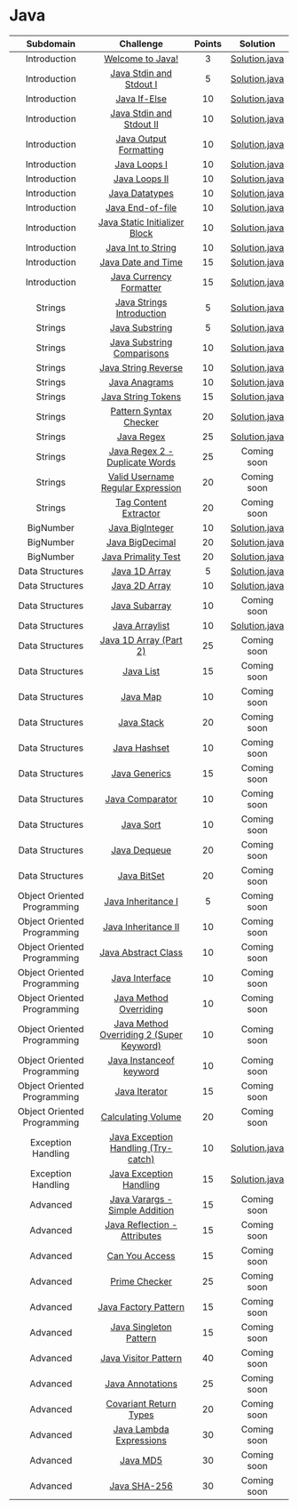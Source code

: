 # Java

|          Subdomain          |                                                         Challenge                                                        | Points |                                                                            Solution                                                                            |
|:---------------------------:|:------------------------------------------------------------------------------------------------------------------------:|:------:|:--------------------------------------------------------------------------------------------------------------------------------------------------------------:|
|         Introduction        | [Welcome to Java!](https://www.hackerrank.com/challenges/welcome-to-java)                                                |    3   |               [Solution.java](https://github.com/uurkrtl/HackerRank_solutions/blob/master/Java/Introduction/Welcome%20to%20Java!/Solution.java)                |
|         Introduction        | [Java Stdin and Stdout I](https://www.hackerrank.com/challenges/java-stdin-and-stdout-1)                                 |    5   |          [Solution.java](https://github.com/uurkrtl/HackerRank_solutions/blob/master/Java/Introduction/Java%20Stdin%20and%20Stdout%20I/Solution.java)          |
|         Introduction        | [Java If-Else](https://www.hackerrank.com/challenges/java-if-else)                                                       |   10   |                  [Solution.java](https://github.com/uurkrtl/HackerRank_solutions/blob/master/Java/Introduction/Java%20If-Else/Solution.java)                   |
|         Introduction        | [Java Stdin and Stdout II](https://www.hackerrank.com/challenges/java-stdin-stdout)                                      |   10   |         [Solution.java](https://github.com/uurkrtl/HackerRank_solutions/blob/master/Java/Introduction/Java%20Stdin%20and%20Stdout%20II/Solution.java)          |
|         Introduction        | [Java Output Formatting](https://www.hackerrank.com/challenges/java-output-formatting)                                   |   10   |            [Solution.java](https://github.com/uurkrtl/HackerRank_solutions/blob/master/Java/Introduction/Java%20Output%20Formatting/Solution.java)             |
|         Introduction        | [Java Loops I](https://www.hackerrank.com/challenges/java-loops-i)                                                       |   10   |                 [Solution.java](https://github.com/uurkrtl/HackerRank_solutions/blob/master/Java/Introduction/Java%20Loops%20I/Solution.java)                  |
|         Introduction        | [Java Loops II](https://www.hackerrank.com/challenges/java-loops)                                                        |   10   |                 [Solution.java](https://github.com/uurkrtl/HackerRank_solutions/blob/master/Java/Introduction/Java%20Loops%20II/Solution.java)                 |
|         Introduction        | [Java Datatypes](https://www.hackerrank.com/challenges/java-datatypes)                                                   |   10   |                 [Solution.java](https://github.com/uurkrtl/HackerRank_solutions/blob/master/Java/Introduction/Java%20Datatypes/Solution.java)                  |
|         Introduction        | [Java End-of-file](https://www.hackerrank.com/challenges/java-end-of-file)                                               |   10   |                [Solution.java](https://github.com/uurkrtl/HackerRank_solutions/blob/master/Java/Introduction/Java%20End-of-file/Solution.java)                 |
|         Introduction        | [Java Static Initializer Block](https://www.hackerrank.com/challenges/java-static-initializer-block)                     |   10   |        [Solution.java](https://github.com/uurkrtl/HackerRank_solutions/blob/master/Java/Introduction/Java%20Static%20Initializer%20Block/Solution.java)        |
|         Introduction        | [Java Int to String](https://www.hackerrank.com/challenges/java-int-to-string)                                           |   10   |             [Solution.java](https://github.com/uurkrtl/HackerRank_solutions/blob/master/Java/Introduction/Java%20Int%20to%20String/Solution.java)              |
|         Introduction        | [Java Date and Time](https://www.hackerrank.com/challenges/java-date-and-time)                                           |   15   |             [Solution.java](https://github.com/uurkrtl/HackerRank_solutions/blob/master/Java/Introduction/Java%20Date%20and%20Time/Solution.java)              |
|         Introduction        | [Java Currency Formatter](https://www.hackerrank.com/challenges/java-currency-formatter)                                 |   15   |            [Solution.java](https://github.com/uurkrtl/HackerRank_solutions/blob/master/Java/Introduction/Java%20Currency%20Formatter/Solution.java)            |
|           Strings           | [Java Strings Introduction](https://www.hackerrank.com/challenges/java-strings-introduction)                             |    5   |             [Solution.java](https://github.com/uurkrtl/HackerRank_solutions/blob/master/Java/Strings/Java%20Strings%20Introduction/Solution.java)              |
|           Strings           | [Java Substring](https://www.hackerrank.com/challenges/java-substring)                                                   |    5   |                    [Solution.java](https://github.com/uurkrtl/HackerRank_solutions/blob/master/Java/Strings/Java%20Substring/Solution.java)                    |
|           Strings           | [Java Substring Comparisons](https://www.hackerrank.com/challenges/java-string-compare)                                         |   10   |             [Solution.java](https://github.com/uurkrtl/HackerRank_solutions/blob/master/Java/Strings/Java%20Substring%20Comparisons/Solution.java)             |
|           Strings           | [Java String Reverse](https://www.hackerrank.com/challenges/java-string-reverse)                                         |   10   |                [Solution.java](https://github.com/uurkrtl/HackerRank_solutions/blob/master/Java/Strings/Java%20String%20Reverse/Solution.java)                 |
|           Strings           | [Java Anagrams](https://www.hackerrank.com/challenges/java-anagrams)                                                     |   10   |                    [Solution.java](https://github.com/uurkrtl/HackerRank_solutions/blob/master/Java/Strings/Java%20Anagrams/Solution.java)                     |
|           Strings           | [Java String Tokens](https://www.hackerrank.com/challenges/java-string-tokens)                                           |   15   |                 [Solution.java](https://github.com/uurkrtl/HackerRank_solutions/blob/master/Java/Strings/Java%20String%20Tokens/Solution.java)                 |
|           Strings           | [Pattern Syntax Checker](https://www.hackerrank.com/challenges/pattern-syntax-checker)                                   |   20   |               [Solution.java](https://github.com/uurkrtl/HackerRank_solutions/blob/master/Java/Strings/Pattern%20Syntax%20Checker/Solution.java)               |
|           Strings           | [Java Regex](https://www.hackerrank.com/challenges/java-regex)                                                           |   25   |                      [Solution.java](https://github.com/uurkrtl/HackerRank_solutions/blob/master/Java/Strings/Java%20Regex/Solution.java)                      |
|           Strings           | [Java Regex 2 - Duplicate Words](https://www.hackerrank.com/challenges/duplicate-word)                                   |   25   |                                                                          Coming soon                                                                           |
|           Strings           | [Valid Username Regular Expression](https://www.hackerrank.com/challenges/valid-username-checker)                          |   20   |                                                                          Coming soon                                                                           |
|           Strings           | [Tag Content Extractor](https://www.hackerrank.com/challenges/tag-content-extractor)                                     |   20   |                                                                          Coming soon                                                                           |
|          BigNumber          | [Java BigInteger](https://www.hackerrank.com/challenges/java-biginteger)                                                 |   10   |                  [Solution.java](https://github.com/uurkrtl/HackerRank_solutions/blob/master/Java/BigNumber/Java%20BigInteger/Solution.java)                   |
|          BigNumber          | [Java BigDecimal](https://www.hackerrank.com/challenges/java-bigdecimal)                                                 |   20   |                  [Solution.java](https://github.com/uurkrtl/HackerRank_solutions/blob/master/Java/BigNumber/Java%20BigDecimal/Solution.java)                   |
|          BigNumber          | [Java Primality Test](https://www.hackerrank.com/challenges/java-primality-test)                                         |   20   |               [Solution.java](https://github.com/uurkrtl/HackerRank_solutions/blob/master/Java/BigNumber/Java%20Primality%20Test/Solution.java)                |
|       Data Structures       | [Java 1D Array](https://www.hackerrank.com/challenges/java-1d-array-introduction)                                        |    5   |              [Solution.java](https://github.com/uurkrtl/HackerRank_solutions/blob/master/Java/Data%20Structures/Java%201D%20Array/Solution.java)               |
|       Data Structures       | [Java 2D Array](https://www.hackerrank.com/challenges/java-2d-array)                                                     |   10   |              [Solution.java](https://github.com/uurkrtl/HackerRank_solutions/blob/master/Java/Data%20Structures/Java%202D%20Array/Solution.java)               |
|       Data Structures       | [Java Subarray](https://www.hackerrank.com/challenges/java-negative-subarray)                                            |   10   |                                                                          Coming soon                                                                           |
|       Data Structures       | [Java Arraylist](https://www.hackerrank.com/challenges/java-arraylist)                                                   |   10   |                                                                         [Solution.java](https://github.com/uurkrtl/HackerRank_solutions/blob/master/Java/Data%20Structures/Java%20Arraylist/Solution.java)                                                                          |
|       Data Structures       | [Java 1D Array (Part 2)](https://www.hackerrank.com/challenges/java-1d-array)                                            |   25   |                                                                          Coming soon                                                                           |
|       Data Structures       | [Java List](https://www.hackerrank.com/challenges/java-list)                                                             |   15   |                                                                          Coming soon                                                                           |
|       Data Structures       | [Java Map](https://www.hackerrank.com/challenges/phone-book)                                                             |   10   |                                                                          Coming soon                                                                           |
|       Data Structures       | [Java Stack](https://www.hackerrank.com/challenges/java-stack)                                                           |   20   |                                                                          Coming soon                                                                           |
|       Data Structures       | [Java Hashset](https://www.hackerrank.com/challenges/java-hashset)                                                       |   10   |                                                                          Coming soon                                                                           |
|       Data Structures       | [Java Generics](https://www.hackerrank.com/challenges/java-generics)                                                     |   15   |                                                                          Coming soon                                                                           |
|       Data Structures       | [Java Comparator](https://www.hackerrank.com/challenges/java-comparator)                                                 |   10   |                                                                          Coming soon                                                                           |
|       Data Structures       | [Java Sort](https://www.hackerrank.com/challenges/java-sort)                                                             |   10   |                                                                          Coming soon                                                                           |
|       Data Structures       | [Java Dequeue](https://www.hackerrank.com/challenges/java-dequeue)                                                       |   20   |                                                                          Coming soon                                                                           |
|       Data Structures       | [Java BitSet](https://www.hackerrank.com/challenges/java-bitset)                                                         |   20   |                                                                          Coming soon                                                                           |
| Object Oriented Programming | [Java Inheritance I](https://www.hackerrank.com/challenges/java-inheritance-1)                                           |    5   |                                                                          Coming soon                                                                           |
| Object Oriented Programming | [Java Inheritance II](https://www.hackerrank.com/challenges/java-inheritance-2)                                          |   10   |                                                                          Coming soon                                                                           |
| Object Oriented Programming | [Java Abstract Class](https://www.hackerrank.com/challenges/java-abstract-class)                                         |   10   |                                                                          Coming soon                                                                           |
| Object Oriented Programming | [Java Interface](https://www.hackerrank.com/challenges/java-interface)                                                   |   10   |                                                                          Coming soon                                                                           |
| Object Oriented Programming | [Java Method Overriding](https://www.hackerrank.com/challenges/java-method-overriding)                                   |   10   |                                                                          Coming soon                                                                           |
| Object Oriented Programming | [Java Method Overriding 2 (Super Keyword)](https://www.hackerrank.com/challenges/java-method-overriding-2-super-keyword) |   10   |                                                                          Coming soon                                                                           |
| Object Oriented Programming | [Java Instanceof keyword](https://www.hackerrank.com/challenges/java-instanceof-keyword)                                 |   10   |                                                                          Coming soon                                                                           |
| Object Oriented Programming | [Java Iterator](https://www.hackerrank.com/challenges/java-iterator)                                                     |   15   |                                                                          Coming soon                                                                           |
| Object Oriented Programming | [Calculating Volume](https://www.hackerrank.com/challenges/calculating-volume)                                           |   20   |                                                                          Coming soon                                                                           |
|      Exception Handling     | [Java Exception Handling (Try-catch)](https://www.hackerrank.com/challenges/java-exception-handling-try-catch)           |   10   | [Solution.java](https://github.com/uurkrtl/HackerRank_solutions/blob/master/Java/Exception%20Handling/Java%20Exception%20Handling%20(Try-catch)/Solution.java) |
|      Exception Handling     | [Java Exception Handling](https://www.hackerrank.com/challenges/java-exception-handling)                                 |   15   |        [Solution.java](https://github.com/uurkrtl/HackerRank_solutions/blob/master/Java/Exception%20Handling/Java%20Exception%20Handling/Solution.java)        |
|           Advanced          | [Java Varargs - Simple Addition](https://www.hackerrank.com/challenges/simple-addition-varargs)                          |   15   |                                                                          Coming soon                                                                           |
|           Advanced          | [Java Reflection - Attributes](https://www.hackerrank.com/challenges/java-reflection-attributes)                         |   15   |                                                                          Coming soon                                                                           |
|           Advanced          | [Can You Access](https://www.hackerrank.com/challenges/can-you-access)                                                   |   15   |                                                                          Coming soon                                                                           |
|           Advanced          | [Prime Checker](https://www.hackerrank.com/challenges/prime-checker)                                                     |   25   |                                                                          Coming soon                                                                           |
|           Advanced          | [Java Factory Pattern](https://www.hackerrank.com/challenges/java-factory)                                               |   15   |                                                                          Coming soon                                                                           |
|           Advanced          | [Java Singleton Pattern](https://www.hackerrank.com/challenges/java-singleton)                                           |   15   |                                                                          Coming soon                                                                           |
|           Advanced          | [Java Visitor Pattern](https://www.hackerrank.com/challenges/java-vistor-pattern)                                        |   40   |                                                                          Coming soon                                                                           |
|           Advanced          | [Java Annotations](https://www.hackerrank.com/challenges/java-annotations)                                               |   25   |                                                                          Coming soon                                                                           |
|           Advanced          | [Covariant Return Types](https://www.hackerrank.com/challenges/java-covariance)                                          |   20   |                                                                          Coming soon                                                                           |
|           Advanced          | [Java Lambda Expressions](https://www.hackerrank.com/challenges/java-lambda-expressions)                                 |   30   |                                                                          Coming soon                                                                           |
|           Advanced          | [Java MD5](https://www.hackerrank.com/challenges/java-md5)                                                               |   30   |                                                                          Coming soon                                                                           |
|           Advanced          | [Java SHA-256](https://www.hackerrank.com/challenges/sha-256)                                                            |   30   |                                                                          Coming soon                                                                           |
